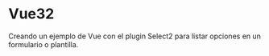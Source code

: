 # Vue32
Creando un ejemplo de Vue con el plugin Select2 para listar opciones en un formulario o plantilla.
